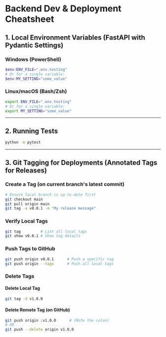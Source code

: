 
# Backend Dev & Deployment Cheatsheet

## 1. Local Environment Variables (FastAPI with Pydantic Settings)

### Windows (PowerShell)
```powershell
$env:ENV_FILE=".env.testing"
# Or for a single variable:
$env:MY_SETTING="some_value"
```

### Linux/macOS (Bash/Zsh)
```bash
export ENV_FILE=".env.testing"
# Or for a single variable:
export MY_SETTING="some_value"
```

---

## 2. Running Tests

```bash
python -m pytest
```

---

## 3. Git Tagging for Deployments (Annotated Tags for Releases)

### Create a Tag (on current branch's latest commit)
```bash
# Ensure local branch is up-to-date first
git checkout main
git pull origin main
git tag -a v0.0.1 -m "My release message"
```

### Verify Local Tags
```bash
git tag         # List all local tags
git show v0.0.1 # Show tag details
```

### Push Tags to GitHub
```bash
git push origin v0.0.1      # Push a specific tag
git push origin --tags      # Push all local tags
```

### Delete Tags

#### Delete Local Tag
```bash
git tag -d v1.0.0
```

#### Delete Remote Tag (on GitHub)
```bash
git push origin :v1.0.0      # (Note the colon)
# OR
git push --delete origin v1.0.0
```
